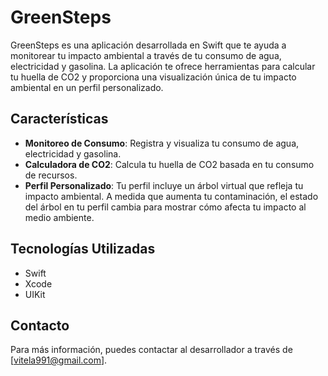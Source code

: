 # GreenSteps

GreenSteps es una aplicación desarrollada en Swift que te ayuda a monitorear tu impacto ambiental a través de tu consumo de agua, electricidad y gasolina. La aplicación te ofrece herramientas para calcular tu huella de CO2 y proporciona una visualización única de tu impacto ambiental en un perfil personalizado.

## Características

- **Monitoreo de Consumo**: Registra y visualiza tu consumo de agua, electricidad y gasolina.
- **Calculadora de CO2**: Calcula tu huella de CO2 basada en tu consumo de recursos.
- **Perfil Personalizado**: Tu perfil incluye un árbol virtual que refleja tu impacto ambiental. A medida que aumenta tu contaminación, el estado del árbol en tu perfil cambia para mostrar cómo afecta tu impacto al medio ambiente.

## Tecnologías Utilizadas

- Swift
- Xcode
- UIKit

## Contacto

Para más información, puedes contactar al desarrollador a través de [vitela991@gmail.com].
